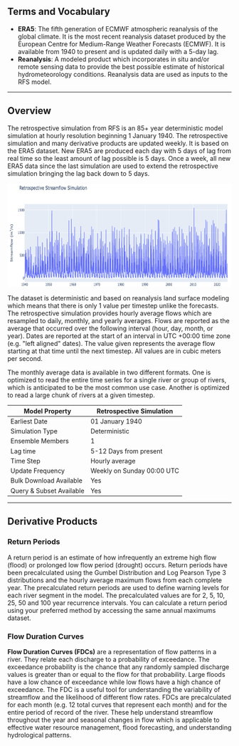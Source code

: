 ## Terms and Vocabulary

- **ERA5**: The fifth generation of ECMWF atmospheric reanalysis of the global climate. It is the most recent reanalysis dataset produced by the
  European
  Centre for Medium-Range Weather Forecasts (ECMWF). It is available from 1940 to present and is updated daily with a 5-day lag.
- **Reanalysis**: A modeled product which incorporates in situ and/or remote sensing data to provide the best possible estimate of historical
  hydrometeorology conditions. Reanalysis data are used as inputs to the RFS model.

---

## Overview

The retrospective simulation from RFS is an 85+ year deterministic model simulation at hourly resolution beginning 1 January 1940. The retrospective
simulation and many derivative products are updated weekly. It is based on the ERA5 dataset. New ERA5 are produced each day with 5 days of lag from
real time so the least amount of lag possible is 5 days. Once a week, all new ERA5 data since the last simulation are used to extend the retrospective
simulation bringing the lag back down to 5 days.

![image](../../static/images/retrospective_graph.png)

The dataset is deterministic and based on reanalysis land surface modeling which means that there is only 1 value per timestep unlike the forecasts.
The retrospective simulation provides hourly average flows which are resampled to daily, monthly, and yearly averages. Flows are reported as the
average that occurred over the following interval (hour, day, month, or year). Dates are reported at the start of an interval in UTC +00:00 time
zone (e.g. "left aligned" dates). The value given represents the average flow starting at that time until the next timestep. All values are in cubic
meters per second.

The monthly average data is available in two different formats. One is optimized to read the entire time series for a single river or group of rivers,
which is anticipated to be the most common use case. Another is optimized to read a large chunk of rivers at a given timestep.

| Model Property           | Retrospective Simulation   |
|--------------------------|----------------------------|
| Earliest Date            | 01 January 1940            |
| Simulation Type          | Deterministic              |
| Ensemble Members         | 1                          |
| Lag time                 | 5-12 Days from present     |
| Time Step                | Hourly average             |
| Update Frequency         | Weekly on Sunday 00:00 UTC |
| Bulk Download Available  | Yes                        |
| Query & Subset Available | Yes                        |

---

## Derivative Products

### Return Periods

A return period is an estimate of how infrequently an extreme high flow (flood) or prolonged low flow period (drought) occurs. Return periods have
been precalculated using the Gumbel Distribution and Log Pearson Type 3 distributions and the hourly average maximum flows from each complete year.
The precalculated return periods are used to define warning levels for each river segment in the model. The precalculated values are for 2, 5, 10, 25,
50 and 100 year recurrence intervals. You can calculate a return period using your preferred method by accessing the same annual maximums dataset.

### Flow Duration Curves

**Flow Duration Curves (FDCs)** are a representation of flow patterns in a river. They relate each discharge to a probability of exceedance. The
exceedance probability is the chance that any randomly sampled discharge values is greater than or equal to the flow for that probability. Large
floods have a low chance of exceedance while low flows have a high chance of exceedance. The FDC is a useful tool for understanding the variability of
streamflow and the likelihood of different flow rates. FDCs are precalculated for each month (e.g. 12 total curves that represent each month) and for
the entire period of record of the river. These help understand streamflow throughout the year and seasonal changes in flow which is applicable to
effective water resource management, flood forecasting, and understanding hydrological patterns.
